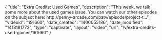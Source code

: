 {
    "title": "Extra Credits: Used Games",
    "description": "This week, we talk some more about the used games issue. You can watch our other episodes on the subject here: http:\/\/penny-arcade.com\/patv\/episode\/project-t...",
    "videoid": "191660",
    "date_created": "1406055186",
    "date_modified": "1418181772",
    "type": "captivate",
    "layout": "video",
    "url": "\/v\/extra-credits-used-games\/191660"
}